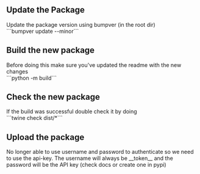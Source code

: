 <h2>Update the Package</h2>
Update the package version using bumpver (in the root dir) <br/>
```bumpver update --minor```
<br/>

<h2>Build the new package</h2>
Before doing this make sure you've updated the readme with the new changes <br/>
```python -m build```

<h2>Check the new package</h2>
If the build was successful double check it by doing <br/>
```twine check dist/*```

<h2>Upload the package</h2>
No longer able to use username and password to authenticate so we need to use the api-key.
The username will always be __token__
and the password will be the API key (check docs or create one in pypi)
